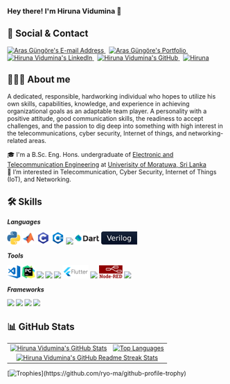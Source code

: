 ### Hey there! I'm Hiruna Vidumina 👋

## 📇 Social & Contact

<div align="left">
  <a href="mailto:hirunavidumina@gmail.com" target="_blank" rel="noreferrer"> <img alt="Aras Güngöre's E-mail Address" src="https://img.shields.io/badge/E&#8209;mail-D14836?style=for-the-badge&logo=gmail&logoColor=white" /> </a>
  &nbsp;
  <a href="https://hiruna-vidumina.github.io" target="_blank" rel="noreferrer"> <img alt="Aras Güngöre's Portfolio" src="https://img.shields.io/badge/Portfolio-08203A?style=for-the-badge&logo=About.me&logoColor=white" /> </a>
  &nbsp;
  <a href="https://www.linkedin.com/in/hiruna-vidumina" target="_blank" rel="noreferrer"> <img alt="Hiruna Vidumina's LinkedIn" src="https://img.shields.io/badge/LinkedIn-0077B5?style=for-the-badge&logo=linkedin&logoColor=white" /> </a>
  &nbsp;
  <a href="https://github.com/hiruna-vidumina" target="_blank" rel="noreferrer"> <img alt="Hiruna Vidumina's GitHub" src="https://img.shields.io/badge/GitHub-100000?style=for-the-badge&logo=github&logoColor=white" /> </a>
  &nbsp;
  <a href="https://www.hackerrank.com/hirunavidumina" target="_blank" rel="noreferrer"> <img alt=Hiruna Vidumina's HackerRank" src="https://img.shields.io/badge/HackerRank-2EC866?style=for-the-badge&logo=HackerRank&logoColor=white" /> </a>
</div>

## 👨🏻‍💻 About me

A dedicated, responsible, hardworking individual who hopes to utilize his own skills, capabilities, knowledge, and experience in achieving organizational goals as an adaptable team player. A personality with a positive attitude, good communication skills, the readiness to accept challenges, and the passion to dig deep into something with high interest in the telecommunications, cyber security, Internet of things, and networking-related areas.

🎓 I'm a B.Sc. Eng. Hons. undergraduate of [Electronic and Telecommunication Engineering](https://ent.uom.lk/) at [Univerisity of Moratuwa, Sri Lanka](https://uom.lk/)<br/>
👀 I’m interested in Telecommunication, Cyber Security, Internet of Things (IoT), and Networking.<br/>

## 🛠 Skills 
  
***Languages***

<p> 
<code><img height="30" src="https://github.com/hiruna-vidumina/hiruna-vidumina/blob/main/Logos/python.svg"></code>
<code><img height="30" src="https://github.com/hiruna-vidumina/hiruna-vidumina/blob/main/Logos/matlab.svg"></code>
<code><img height="30" src="https://github.com/hiruna-vidumina/hiruna-vidumina/blob/main/Logos/c.svg"></code>
<code><img height="30" src="https://github.com/hiruna-vidumina/hiruna-vidumina/blob/main/Logos/cPlusPlus.svg"></code>
<code><img height="30" src="[https://github.com/hiruna-vidumina/hiruna-vidumina/blob/main/Logos/JavaSM.svg](https://raw.githubusercontent.com/devicons/devicon/master/icons/java/java-original.svg)"></code>
<code><img height="30" src="https://github.com/hiruna-vidumina/hiruna-vidumina/blob/main/Logos/dart.png"></code>
<code><img height="30" src="https://github.com/hiruna-vidumina/hiruna-vidumina/blob/main/Logos/verilogSM.svg"></code>
</p>

***Tools***

<p>
<code><img height="30" src="https://github.com/hiruna-vidumina/hiruna-vidumina/blob/main/Logos/visualStudioCode.svg"></code>
<code><img height="30" src="https://github.com/hiruna-vidumina/hiruna-vidumina/blob/main/Logos/pycharm.svg"></code>
<code><img height="30" src="https://banner2.cleanpng.com/20180328/ezw/kisspng-solidworks-computer-aided-design-3d-computer-graph-work-5abb8876c7bd12.1780632115222396068181.jpg"></code>
<code><img height="30" src="https://upload.wikimedia.org/wikipedia/commons/f/f3/Altium_Designer_logo.png"></code>
<code><img height="30" src="https://upload.wikimedia.org/wikipedia/commons/2/2b/Atmel_logo_svg.svg"></code>
<code><img height="30" src="https://github.com/hiruna-vidumina/hiruna-vidumina/blob/main/Logos/flutter.svg"></code>
<code><img height="30" src="https://upload.wikimedia.org/wikipedia/commons/thumb/9/92/LaTeX_logo.svg/1200px-LaTeX_logo.svg.png"></code>
<code><img height="30" src="https://github.com/hiruna-vidumina/hiruna-vidumina/blob/main/Logos/NodeRedLogo.png"></code>
<code><img height="30" src="https://upload.wikimedia.org/wikipedia/commons/e/e0/Git-logo.svg"></code>
</p>

***Frameworks***

<p>
<code><img height="30" src="https://upload.wikimedia.org/wikipedia/commons/5/53/OpenCV_Logo_with_text.png"></code>
<code><img height="30" src="https://upload.wikimedia.org/wikipedia/commons/2/2d/Tensorflow_logo.svg"></code>
<code><img height="30" src="https://upload.wikimedia.org/wikipedia/commons/0/01/Created_with_Matplotlib-logo.svg"></code>
<code><img height="30" src="https://upload.wikimedia.org/wikipedia/commons/3/31/NumPy_logo_2020.svg"></code>
</p>
</div>


## 📊 GitHub Stats

<table>
  <tr>
    <td>
      <a href="https://github.com/anuraghazra/github-readme-stats"> <img src="https://github-readme-stats-arasgungore.vercel.app/api?username=hiruna-vidumina&hide_border=true&show_icons=true&count_private=true" alt="Hiruna Vidumina's GitHub Stats" /> </a>
    </td>
    <td>
      <a href="https://github.com/anuraghazra/github-readme-stats"> <img src="https://github-readme-stats-arasgungore.vercel.app/api/top-langs/?username=hiruna-vidumina&hide_border=true&langs_count=8&layout=compact&count_private=true" alt="Top Languages" /> </a>
    </td>
  </tr>
  <tr>
    <td colspan=2 align="center">
      <a href="https://git.io/streak-stats"> <img src="http://github-readme-streak-stats.herokuapp.com?user=hiruna-vidumina&hide_border=true&background=f6f8fa&currStreakLabel=000000&date_format=j%20M%5B%20Y%5D" alt="Hiruna Vidumina's GitHub Readme Streak Stats" /> </a>
    </td>
  </tr>
</table>

<!--
<table>
  <tr>
    <td colspan=2 align="center">
      <a href="https://github.com/vn7n24fzkq/github-profile-summary-cards"> <img src="http://github-profile-summary-cards.vercel.app/api/cards/profile-details?username=arasgungore&theme=default" alt="Hiruna Vidumina's Profile Details" /> </a>
    </td>
  </tr>
  <tr>
    <td>
      <a href="https://github.com/vn7n24fzkq/github-profile-summary-cards"> <img src="http://github-profile-summary-cards.vercel.app/api/cards/repos-per-language?username=arasgungore&theme=default" alt="Top Languages by Repo" /> </a>
    </td>
    <td>
      <a href="https://github.com/vn7n24fzkq/github-profile-summary-cards"> <img src="http://github-profile-summary-cards.vercel.app/api/cards/most-commit-language?username=arasgungore&theme=default" alt="Top Languages by Commit" /> </a>
    </td>
  </tr>
  <tr>
    <td>
      <a href="https://github.com/vn7n24fzkq/github-profile-summary-cards"> <img src="http://github-profile-summary-cards.vercel.app/api/cards/stats?username=arasgungore&theme=default" alt="Stats" /> </a>
    </td>
    <td>
      <a href="https://github.com/vn7n24fzkq/github-profile-summary-cards"> <img src="http://github-profile-summary-cards.vercel.app/api/cards/productive-time?username=arasgungore&theme=default&utcOffset=8" alt="Commits" /> </a>
    </td>
  </tr>
</table>
-->

[![Trophies](https://github-profile-trophy-arasgungore.vercel.app/?username=hiruna-vidumina&no-frame=true&no-bg=true&theme=juicyfresh&column=8&margin-w=5&margin-h=5&rank=-?)](https://github.com/ryo-ma/github-profile-trophy)
